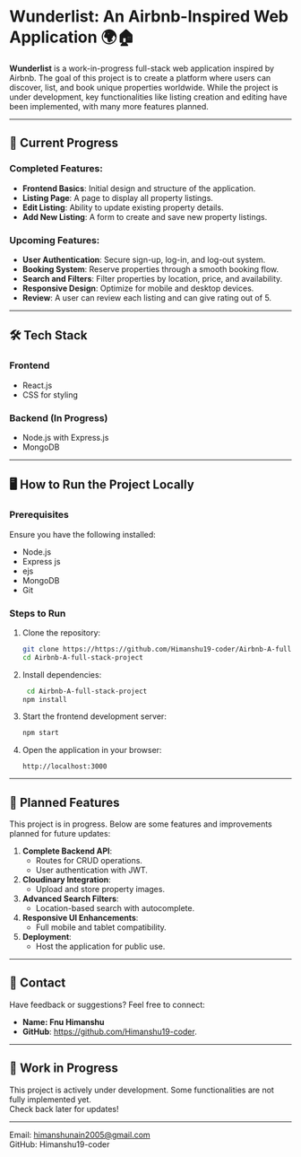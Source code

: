 <h1><b>Wunderlist: An Airbnb-Inspired Web Application 🌍🏠</b> </h1>

**Wunderlist** is a work-in-progress full-stack web application inspired by Airbnb. The goal of this project is to create a platform where users can discover, list, and book unique properties worldwide. While the project is under development, key functionalities like listing creation and editing have been implemented, with many more features planned.

---
## 🚀 **Current Progress**

### Completed Features:
- **Frontend Basics**: Initial design and structure of the application.  
- **Listing Page**: A page to display all property listings.  
- **Edit Listing**: Ability to update existing property details.  
- **Add New Listing**: A form to create and save new property listings.


### Upcoming Features:
- **User Authentication**: Secure sign-up, log-in, and log-out system.  
- **Booking System**: Reserve properties through a smooth booking flow.  
- **Search and Filters**: Filter properties by location, price, and availability.  
- **Responsive Design**: Optimize for mobile and desktop devices.
- **Review**: A user can review each listing and can give rating out of 5.

---

## 🛠️ **Tech Stack**

### **Frontend**  
- React.js  
- CSS for styling  

### **Backend (In Progress)**  
- Node.js with Express.js  
- MongoDB  

---

## 🖥️ **How to Run the Project Locally**

### Prerequisites  
Ensure you have the following installed:  
- Node.js  
- Express js
- ejs
- MongoDB  
- Git  

### Steps to Run  
1. Clone the repository:  
   ```bash
   git clone https://https://github.com/Himanshu19-coder/Airbnb-A-full-stack-project.git
   cd Airbnb-A-full-stack-project
   ```

2. Install dependencies:  
   ```bash
    cd Airbnb-A-full-stack-project
   npm install
   ```

3. Start the frontend development server:  
   ```bash
   npm start
   ```

4. Open the application in your browser:  
   ```
   http://localhost:3000
   ```

---

## 🌟 **Planned Features**

This project is in progress. Below are some features and improvements planned for future updates:
1. **Complete Backend API**:  
   - Routes for CRUD operations.  
   - User authentication with JWT.  
2. **Cloudinary Integration**:  
   - Upload and store property images.  
3. **Advanced Search Filters**:  
   - Location-based search with autocomplete.  
4. **Responsive UI Enhancements**:  
   - Full mobile and tablet compatibility.  
5. **Deployment**:  
   - Host the application for public use.  

---

## 📧 **Contact**

Have feedback or suggestions? Feel free to connect:  

- **Name: Fnu Himanshu**  
- **GitHub**: https://github.com/Himanshu19-coder.   

---

## 🚧 **Work in Progress**

This project is actively under development. Some functionalities are not fully implemented yet.  
Check back later for updates!

---


Email: himanshunain2005@gmail.com <br>
GitHub: Himanshu19-coder

